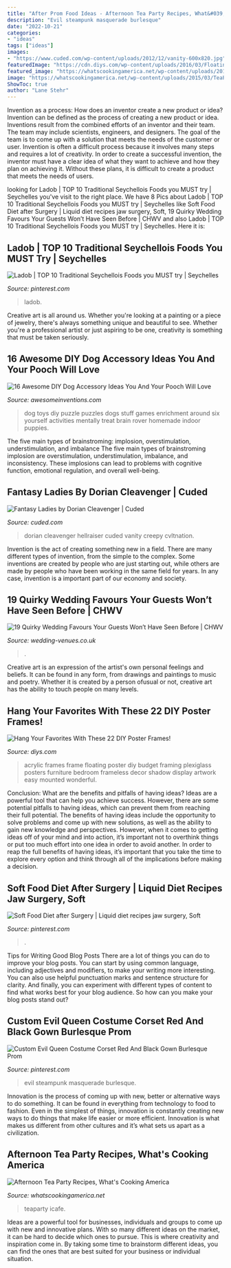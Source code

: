 ```yaml
---
title: "After Prom Food Ideas - Afternoon Tea Party Recipes, What&#039;s Cooking America"
description: "Evil steampunk masquerade burlesque"
date: "2022-10-21"
categories:
- "ideas"
tags: ["ideas"]
images:
- "https://www.cuded.com/wp-content/uploads/2012/12/vanity-600x820.jpg"
featuredImage: "https://cdn.diys.com/wp-content/uploads/2016/03/Floating-Acrylic-Frames.jpg"
featured_image: "https://whatscookingamerica.net/wp-content/uploads/2015/03/TeaParty-attendes3.jpg"
image: "https://whatscookingamerica.net/wp-content/uploads/2015/03/TeaParty-attendes3.jpg"
ShowToc: true
author: "Lane Stehr"
---
```



Invention as a process: How does an inventor create a new product or idea?
Invention can be defined as the process of creating a new product or idea. Inventions result from the combined efforts of an inventor and their team. The team may include scientists, engineers, and designers. The goal of the team is to come up with a solution that meets the needs of the customer or user.
Invention is often a difficult process because it involves many steps and requires a lot of creativity. In order to create a successful invention, the inventor must have a clear idea of what they want to achieve and how they plan on achieving it. Without these plans, it is difficult to create a product that meets the needs of users.

	

		
looking for Ladob | TOP 10 Traditional Seychellois Foods you MUST try | Seychelles you've visit to the right place. We have 8 Pics about Ladob | TOP 10 Traditional Seychellois Foods you MUST try | Seychelles like Soft Food Diet after Surgery | Liquid diet recipes jaw surgery, Soft, 19 Quirky Wedding Favours Your Guests Won’t Have Seen Before | CHWV and also Ladob | TOP 10 Traditional Seychellois Foods you MUST try | Seychelles. Here it is:
		
    
## Ladob | TOP 10 Traditional Seychellois Foods You MUST Try | Seychelles

<img loading=lazy src="https://i.pinimg.com/736x/c0/49/31/c0493167e413e116b494f6c453861585.jpg" onerror="this.onerror=null;this.src='https://tse1.mm.bing.net/th?id=OIP.Yj-xfpWY797pZpehCQ3ZOwHaJ3&amp;pid=15.1';" alt="Ladob | TOP 10 Traditional Seychellois Foods you MUST try | Seychelles">

_Source: pinterest.com_

>ladob. 

	

Creative art is all around us. Whether you're looking at a painting or a piece of jewelry, there's always something unique and beautiful to see. Whether you're a professional artist or just aspiring to be one, creativity is something that must be taken seriously.

    
## 16 Awesome DIY Dog Accessory Ideas You And Your Pooch Will Love

<img loading=lazy src="http://www.awesomeinventions.com/wp-content/uploads/2015/10/dog-food-puzzle.jpg" onerror="this.onerror=null;this.src='https://tse3.mm.bing.net/th?id=OIP.lghsrM-5SpT3rN6fl9wy5AHaFe&amp;pid=15.1';" alt="16 Awesome DIY Dog Accessory Ideas You And Your Pooch Will Love">

_Source: awesomeinventions.com_

>dog toys diy puzzle puzzles dogs stuff games enrichment around six yourself activities mentally treat brain rover homemade indoor puppies. 

	

The five main types of brainstroming: implosion, overstimulation, understimulation, and imbalance
The five main types of brainstroming implosion are overstimulation, understimulation, imbalance, and inconsistency. These implosions can lead to problems with cognitive function, emotional regulation, and overall well-being.

    
## Fantasy Ladies By Dorian Cleavenger | Cuded

<img loading=lazy src="https://www.cuded.com/wp-content/uploads/2012/12/vanity-600x820.jpg" onerror="this.onerror=null;this.src='https://tse4.mm.bing.net/th?id=OIP.LcKngLK5IJtheKpDN_k4AAHaKH&amp;pid=15.1';" alt="Fantasy Ladies by Dorian Cleavenger | Cuded">

_Source: cuded.com_

>dorian cleavenger hellraiser cuded vanity creepy cvltnation. 

	

Invention is the act of creating something new in a field. There are many different types of invention, from the simple to the complex. Some inventions are created by people who are just starting out, while others are made by people who have been working in the same field for years. In any case, invention is a important part of our economy and society.

    
## 19 Quirky Wedding Favours Your Guests Won’t Have Seen Before | CHWV

<img loading=lazy src="https://www.wedding-venues.co.uk/sites/default/files/1.19-quirky-wedding-favours-that-your-guests-wont-have-seen-before.jpg" onerror="this.onerror=null;this.src='https://tse4.mm.bing.net/th?id=OIP.2cw9ffEla1XBORsG2IXFSAHaLH&amp;pid=15.1';" alt="19 Quirky Wedding Favours Your Guests Won’t Have Seen Before | CHWV">

_Source: wedding-venues.co.uk_

>. 

	

Creative art is an expression of the artist's own personal feelings and beliefs. It can be found in any form, from drawings and paintings to music and poetry. Whether it is created by a person ofusual or not, creative art has the ability to touch people on many levels.

    
## Hang Your Favorites With These 22 DIY Poster Frames!

<img loading=lazy src="https://cdn.diys.com/wp-content/uploads/2016/03/Floating-Acrylic-Frames.jpg" onerror="this.onerror=null;this.src='https://tse2.mm.bing.net/th?id=OIP.NSEhDFkTwDkjAkbJVatwsgHaLL&amp;pid=15.1';" alt="Hang Your Favorites With These 22 DIY Poster Frames!">

_Source: diys.com_

>acrylic frames frame floating poster diy budget framing plexiglass posters furniture bedroom frameless decor shadow display artwork easy mounted wonderful. 

	

Conclusion: What are the benefits and pitfalls of having ideas?
Ideas are a powerful tool that can help you achieve success. However, there are some potential pitfalls to having ideas, which can prevent them from reaching their full potential. The benefits of having ideas include the opportunity to solve problems and come up with new solutions, as well as the ability to gain new knowledge and perspectives. However, when it comes to getting ideas off of your mind and into action, it’s important not to overthink things or put too much effort into one idea in order to avoid another. In order to reap the full benefits of having ideas, it’s important that you take the time to explore every option and think through all of the implications before making a decision.

    
## Soft Food Diet After Surgery | Liquid Diet Recipes Jaw Surgery, Soft

<img loading=lazy src="https://i.pinimg.com/736x/d7/57/7d/d7577d18c95825120e4b37859e69d28c.jpg" onerror="this.onerror=null;this.src='https://tse3.mm.bing.net/th?id=OIP.6nn9VOmmkH04T94STTvxUwHaLG&amp;pid=15.1';" alt="Soft Food Diet after Surgery | Liquid diet recipes jaw surgery, Soft">

_Source: pinterest.com_

>. 

	

Tips for Writing Good Blog Posts
There are a lot of things you can do to improve your blog posts. You can start by using common language, including adjectives and modifiers, to make your writing more interesting. You can also use helpful punctuation marks and sentence structure for clarity. And finally, you can experiment with different types of content to find what works best for your blog audience. So how can you make your blog posts stand out?

    
## Custom Evil Queen Costume Corset Red And Black Gown Burlesque Prom

<img loading=lazy src="https://i.pinimg.com/736x/d7/03/36/d70336b06e9e8a8d992bd1612564c1ba.jpg" onerror="this.onerror=null;this.src='https://tse2.mm.bing.net/th?id=OIP.3QQ_Jn253Ub2Skr5J_yrBgHaJ3&amp;pid=15.1';" alt="Custom Evil Queen Costume Corset Red And Black Gown Burlesque Prom">

_Source: pinterest.com_

>evil steampunk masquerade burlesque. 

	

Innovation is the process of coming up with new, better or alternative ways to do something. It can be found in everything from technology to food to fashion. Even in the simplest of things, innovation is constantly creating new ways to do things that make life easier or more efficient. Innovation is what makes us different from other cultures and it’s what sets us apart as a civilization.

    
## Afternoon Tea Party Recipes, What&#039;s Cooking America

<img loading=lazy src="https://whatscookingamerica.net/wp-content/uploads/2015/03/TeaParty-attendes3.jpg" onerror="this.onerror=null;this.src='https://tse3.mm.bing.net/th?id=OIP.nPy8ua5yHKDEQw5f-zwWOwAAAA&amp;pid=15.1';" alt="Afternoon Tea Party Recipes, What&#039;s Cooking America">

_Source: whatscookingamerica.net_

>teaparty icafe. 

	

Ideas are a powerful tool for businesses, individuals and groups to come up with new and innovative plans. With so many different ideas on the market, it can be hard to decide which ones to pursue. This is where creativity and inspiration come in. By taking some time to brainstorm different ideas, you can find the ones that are best suited for your business or individual situation.

